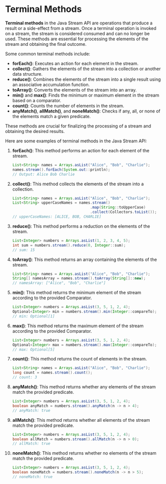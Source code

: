 # Terminal Methods

**Terminal methods** in the Java Stream API are operations that produce a result or a side-effect from a stream. Once a terminal operation is invoked on a stream, the stream is considered consumed and can no longer be used. These methods are essential for processing the elements of the stream and obtaining the final outcome.

Some common terminal methods include:

- **forEach()**: Executes an action for each element in the stream.
- **collect()**: Gathers the elements of the stream into a collection or another data structure.
- **reduce()**: Combines the elements of the stream into a single result using an associative accumulation function.
- **toArray()**: Converts the elements of the stream into an array.
- **min()** and **max()**: Finds the minimum or maximum element in the stream based on a comparator.
- **count()**: Counts the number of elements in the stream.
- **anyMatch()**, **allMatch()**, and **noneMatch()**: Checks if any, all, or none of the elements match a given predicate.

These methods are crucial for finalizing the processing of a stream and obtaining the desired results.

Here are some examples of terminal methods in the Java Stream API:

1. **forEach()**: This method performs an action for each element of the stream.
   ```java
   List<String> names = Arrays.asList("Alice", "Bob", "Charlie");
   names.stream().forEach(System.out::println);
   // Output: Alice Bob Charlie
   ```

2. **collect()**: This method collects the elements of the stream into a collection.
   ```java
   List<String> names = Arrays.asList("Alice", "Bob", "Charlie");
   List<String> upperCaseNames = names.stream()
                                      .map(String::toUpperCase)
                                      .collect(Collectors.toList());
   // upperCaseNames: [ALICE, BOB, CHARLIE]
   ```

3. **reduce()**: This method performs a reduction on the elements of the stream.
   ```java
   List<Integer> numbers = Arrays.asList(1, 2, 3, 4, 5);
   int sum = numbers.stream().reduce(0, Integer::sum);
   // sum: 15
   ```

4. **toArray()**: This method returns an array containing the elements of the stream.
   ```java
   List<String> names = Arrays.asList("Alice", "Bob", "Charlie");
   String[] namesArray = names.stream().toArray(String[]::new);
   // namesArray: ["Alice", "Bob", "Charlie"]
   ```

5. **min()**: This method returns the minimum element of the stream according to the provided Comparator.
   ```java
   List<Integer> numbers = Arrays.asList(3, 5, 1, 2, 4);
   Optional<Integer> min = numbers.stream().min(Integer::compareTo);
   // min: Optional[1]
   ```

6. **max()**: This method returns the maximum element of the stream according to the provided Comparator.
   ```java
   List<Integer> numbers = Arrays.asList(3, 5, 1, 2, 4);
   Optional<Integer> max = numbers.stream().max(Integer::compareTo);
   // max: Optional[5]
   ```

7. **count()**: This method returns the count of elements in the stream.
   ```java
   List<String> names = Arrays.asList("Alice", "Bob", "Charlie");
   long count = names.stream().count();
   // count: 3
   ```

8. **anyMatch()**: This method returns whether any elements of the stream match the provided predicate.
   ```java
   List<Integer> numbers = Arrays.asList(3, 5, 1, 2, 4);
   boolean anyMatch = numbers.stream().anyMatch(n -> n > 4);
   // anyMatch: true
   ```

9. **allMatch()**: This method returns whether all elements of the stream match the provided predicate.
   ```java
   List<Integer> numbers = Arrays.asList(3, 5, 1, 2, 4);
   boolean allMatch = numbers.stream().allMatch(n -> n > 0);
   // allMatch: true
   ```

10. **noneMatch()**: This method returns whether no elements of the stream match the provided predicate.
    ```java
    List<Integer> numbers = Arrays.asList(3, 5, 1, 2, 4);
    boolean noneMatch = numbers.stream().noneMatch(n -> n > 5);
    // noneMatch: true
    ```
